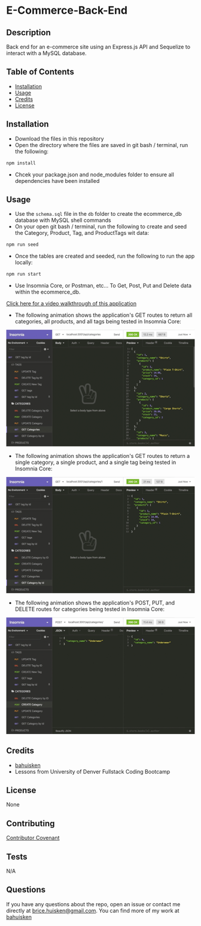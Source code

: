 # E-Commerce-Back-End

## Description

Back end for an e-commerce site using an Express.js API and Sequelize to interact with a MySQL database.

## Table of Contents

- [Installation](#installation)
- [Usage](#usage)
- [Credits](#credits)
- [License](#license)

## Installation

- Download the files in this repository
- Open the directory where the files are saved in git bash / terminal, run the following:

```bash
npm install
```

- Chcek your package.json and node_modules folder to ensure all dependencies have been installed

## Usage

- Use the `schema.sql` file in the `db` folder to create the ecommerce_db database with MySQL shell commands
- On your open git bash / terminal, run the following to create and seed the Category, Product, Tag, and ProductTags wit data:

```bash
npm run seed
```

- Once the tables are created and seeded, run the following to run the app locally:

```bash
npm run start
```

- Use Insomnia Core, or Postman, etc... To Get, Post, Put and Delete data within the ecommerce_db.

[Click here for a video walkthrough of this application](TBD)

- The following animation shows the application's GET routes to return all categories, all products, and all tags being tested in Insomnia Core:

![In Insomnia Core, the user tests “GET tags,” “GET Categories,” and “GET All Products.”.](./assets/13-orm-homework-demo-01.gif)

- The following animation shows the application's GET routes to return a single category, a single product, and a single tag being tested in Insomnia Core:

![In Insomnia Core, the user tests “GET tag by id,” “GET Category by ID,” and “GET One Product.”](./assets/13-orm-homework-demo-02.gif)

- The following animation shows the application's POST, PUT, and DELETE routes for categories being tested in Insomnia Core:

![In Insomnia Core, the user tests “DELETE Category by ID,” “CREATE Category,” and “UPDATE Category.”](./assets/13-orm-homework-demo-03.gif)

## Credits

- [bahuisken](https://github.com/bahuisken/)
- Lessons from University of Denver Fullstack Coding Bootcamp

## License

None

## Contributing

[Contributor Covenant](https://www.contributor-covenant.org/)

## Tests

N/A

## Questions

If you have any questions about the repo, open an issue or contact me directly at [brice.huisken@gmail.com](mailto:brice.huisken@gmail.com). You can find more of my work at [bahuisken](https://github.com/bahuisken/)
